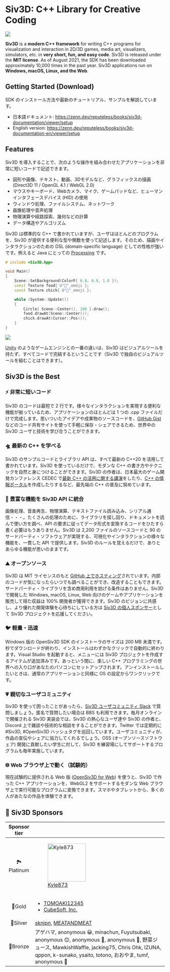 
# Siv3D: C++ Library for Creative Coding

<div class="noshadow"><img src = "https://raw.githubusercontent.com/Reputeless/Zenn.Public/main/images/doc_v6/logo.png" style="box-shadow: 0"></div>

**Siv3D** is a **modern C++ framework** for writing C++ programs for visualization and interaction in 2D/3D games, media art, visualizers, simulators, etc. in **very short, fun, and easy code**. Siv3D is released under the **MIT license**. As of August 2021, the SDK has been downloaded approximately 10,000 times in the past year. Siv3D applications run on **Windows, macOS, Linux, and the Web**.

## Getting Started (Download)

SDK のインストール方法や最新のチュートリアル、サンプルを解説しています。

- 日本語ドキュメント: https://zenn.dev/reputeless/books/siv3d-documentation/viewer/setup
- English version: https://zenn.dev/reputeless/books/siv3d-documentation-en/viewer/setup

## Features
Siv3D を導入することで、次のような操作を組み合わせたアプリケーションを非常に短いコードで記述できます。

- 図形や画像、テキスト、動画、3Dモデルなど、グラフィックスの描画 (Direct3D 11 / OpenGL 4.1 / WebGL 2.0)
- マウスやキーボード、Webカメラ、マイク、ゲームパッドなど、ヒューマンインタフェースデバイス (HID) の使用
- ウィンドウ処理、ファイルシステム、ネットワーク
- 画像処理や音声処理
- 物理演算や経路探索、幾何などの計算
- データ構造やアルゴリズム

Siv3D は標準的な C++ で書かれていますが、ユーザはほとんどのプログラムを、Siv3D が提供する便利な型や関数を使って記述します。そのため、描画やインタラクションのための DSL (domain-specific language) としての性格が強いです。例えると Java にとっての [Processing](https://processing.org/) です。

```cpp
# include <Siv3D.hpp>

void Main()
{
	Scene::SetBackground(ColorF{ 0.8, 0.9, 1.0 });
	const Texture food{ U"🍿"_emoji };
	const Texture chick{ U"🐥"_emoji };

	while (System::Update())
	{
		Circle{ Scene::Center(), 100 }.draw();
		food.drawAt(Scene::Center());
		chick.drawAt(Cursor::Pos());
	}
}
```

![](https://github.com/Reputeless/Zenn.Public/blob/main/images/doc_v6/demo/chick.gif?raw=true)

[Unity](https://unity.com/ja) のようなゲームエンジンとの一番の違いは、Siv3D はビジュアルツールを持たず、すべてコードで完結するということです（Siv3D で独自のビジュアルツールを組むことはできます）。

## Siv3D is the Best

### ⚡ 非常に短いコード
Siv3D のコードは最短で 2 行です。様々なインタラクションを実現する便利な機能が揃っているため、アプリケーションのほとんどは 1 つの .cpp ファイルだけで完成します。思いついたアイデアや成果物のソースコードを、[GitHub Gist](https://gist.github.com/) などのコード共有サイトを使って手軽に保存・シェアできるため、世界中の Siv3D ユーザと技術を学び合うことができます。

### 🛸 最新の C++ を学べる
Siv3D のサンプルコードとライブラリ API は、すべて最新の C++20 を活用して書かれています。Siv3D を使っているだけで、モダンな C++ の書き方やテクニックを自然と身につけることができます。Siv3D の作者は、日本最大のゲーム開発カンファレンス CEDEC で[最新 C++ の活用に関する講演](https://speakerdeck.com/cpp/cedec2020)をしたり、[C++ の情報ポータル](https://cppmap.github.io/)を作成したりするなど、最先端の C++ の普及に努めています。

### 🏬 豊富な機能を Siv3D API に統合
画像処理、音楽再生、物理演算、テキストファイル読み込み、シリアル通信・・・。たくさんの処理のために、ライブラリを探し回り、ドキュメントを読んで使い方を調べ、API の要求に従ってデータ形式を変換するコードをひたすら書く必要はもうありません。Siv3D は 2,200 ファイルのソースコードと 90 のサードパーティ・ソフトウェアが実現する、可視化やインタラクションの様々な機能を、一貫した API で提供します。Siv3D のルールを覚えるだけで、ありとあらゆる機能が思いのままです。

### ⛰️ オープンソース
Siv3D は MIT ライセンスのもと [GitHub 上でホスティング](https://github.com/Siv3D/OpenSiv3D)されています。内部のコードが気になったらいつでも調べることができ、改造することもできます。サードパーティ・ライブラリを含め商用利用を妨げる条件はありません。Siv3D で開発した Windows, macOS, Linux, Web 向けのゲームやアプリケーションを販売して得た収益は 100% 開発者が獲得できます。Siv3D のビジョンに共感し、より優れた開発体験を心待ちにしている方は [Siv3D の個人スポンサー](https://github.com/sponsors/Reputeless)として Siv3D プロジェクトを応援してください。

### 🐦 軽量・迅速
Windows 版の OpenSiv3D SDK のインストーラのサイズは 200 MB 未満です。秒でダウンロードが終わり、インストールはわずかなクリックで自動的に終わります。Visual Studio を起動すると、メニューには Siv3D プロジェクトを作成するアイテムが追加済みです。あっという間に、楽しい C++ プログラミングの世界への入り口があなたのパソコンにセットアップされます。アンインストールしたいときは、通常のアプリケーションと同様に OS の設定からワンクリックです。

### 💗 親切なユーザコミュニティ
Siv3D を使って困ったことがあったら、[Siv3D ユーザコミュニティ Slack](https://zenn.dev/reputeless/books/siv3d-documentation/viewer/community) で質問しましょう。匿名で質問したい場合は BBS も利用できます。毎月オンラインで開催される Siv3D 実装会では、Siv3D の熱心なユーザ達や Siv3D の作者と、Discord 上で雑談や技術的な相談をすることができます。Twitter では定期的に #Siv3D, #OpenSiv3D ハッシュタグを巡回しています。ユーザコミュニティが、作品の宣伝やシェアに協力してくれるでしょう。OSS (オープンソースソフトウェア) 開発に貢献したい学生に対して、Siv3D を練習場にしてサポートするプログラムも毎年実施しています。

### 🌐 Web ブラウザ上で動く（試験的）
現在試験的に提供される Web 版 ([OpenSiv3D for Web](https://siv3d.kamenokosoft.com/ja/index)) を使うと、Siv3D で作った C++ アプリケーションを、WebGL2 をサポートするモダンな Web ブラウザ上で実行可能なプログラムに変換できます。スマホやタブレットから、多くの人があたなの作品を体験できます。


## 🤝 Siv3D Sponsors

|Sponsor tier| |
|:--:|--|
|🏞️Platinum | <a href="https://github.com/Kyle873" target="_blank"><figure><img src="https://avatars.githubusercontent.com/u/1127511?v=4" width="120" alt="Kyle873"><figcaption>Kyle873</figcaption></figure></a> |
|🌳Gold |<ul><li>[TOMOAKI12345](https://github.com/TOMOAKI12345)</li><li>[CubeSoft, Inc.](https://www.cube-soft.jp/)</li></ul>|
|🌴Silver |[sknjpn](https://twitter.com/sknjpn), [MEATANDMEAT](https://github.com/MEATANDMEAT)|
|🌷Bronze |アゲハマ, anonymous 😀, minachun, Fuyutsubaki, anonymous 😊, anonymous 🐝, anonymous 🐠, 野菜ジュース, MawkishWaffle, jacking75, Chris Ohk, IZUNA, qppon, k-sunako, ysaito, totono, おおやま, tumf, anonymous 🍵 |